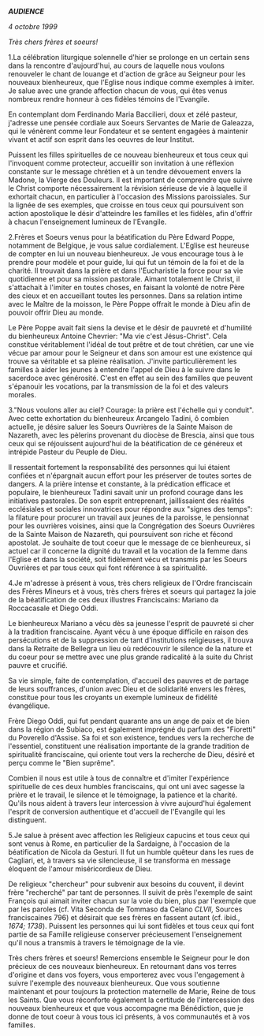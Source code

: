 ***AUDIENCE***

*4 octobre 1999*

*Très chers frères et soeurs!*

1.La célébration liturgique solennelle d'hier se prolonge en un certain sens dans la rencontre d'aujourd'hui, au cours de laquelle nous voulons renouveler le chant de louange et d'action de grâce au Seigneur pour les nouveaux bienheureux, que l'Eglise nous indique comme exemples à imiter. Je salue avec une grande affection chacun de vous, qui êtes venus nombreux rendre honneur à ces fidèles témoins de l'Evangile.

En contemplant dom Ferdinando Maria Baccilieri, doux et zélé pasteur, j'adresse une pensée cordiale aux Soeurs Servantes de Marie de Galeazza, qui le vénèrent comme leur Fondateur et se sentent engagées à maintenir vivant et actif son esprit dans les oeuvres de leur Institut.

Puissent les filles spirituelles de ce nouveau bienheureux et tous ceux qui l'invoquent comme protecteur, accueillir son invitation à une réflexion constante sur le message chrétien et à un tendre dévouement envers la Madone, la Vierge des Douleurs. Il est important de comprendre que suivre le Christ comporte nécessairement la révision sérieuse de vie à laquelle il exhortait chacun, en particulier à l'occasion des Missions paroissiales. Sur la lignée de ses exemples, que croisse en tous ceux qui poursuivent son action apostolique le désir d'atteindre les familles et les fidèles, afin d'offrir à chacun l'enseignement lumineux de l'Evangile.

2.Frères et Soeurs venus pour la béatification du Père Edward Poppe, notamment de Belgique, je vous salue cordialement. L'Eglise est heureuse de compter en lui un nouveau bienheureux. Je vous encourage tous à le prendre pour modèle et pour guide, lui qui fut un témoin de la foi et de la charité. Il trouvait dans la prière et dans l'Eucharistie la force pour sa vie quotidienne et pour sa mission pastorale. Aimant totalement le Christ, il s'attachait à l'imiter en toutes choses, en faisant la volonté de notre Père des cieux et en accueillant toutes les personnes. Dans sa relation intime avec le Maître de la moisson, le Père Poppe offrait le monde à Dieu afin de pouvoir offrir Dieu au monde.

Le Père Poppe avait fait siens la devise et le désir de pauvreté et d'humilité du bienheureux Antoine Chevrier: "Ma vie c'est Jésus-Christ". Cela constitue véritablement l'idéal de tout prêtre et de tout chrétien, car une vie vécue par amour pour le Seigneur et dans son amour est une existence qui trouve sa véritable et sa pleine réalisation. J'invite particulièrement les familles à aider les jeunes à entendre l'appel de Dieu à le suivre dans le sacerdoce avec générosité. C'est en effet au sein des familles que peuvent s'épanouir les vocations, par la transmission de la foi et des valeurs morales.

3."Nous voulons aller au ciel? Courage: la prière est l'échelle qui y conduit". Avec cette exhortation du bienheureux Arcangelo Tadini, ô combien actuelle, je désire saluer les Soeurs Ouvrières de la Sainte Maison de Nazareth, avec les pèlerins provenant du diocèse de Brescia, ainsi que tous ceux qui se réjouissent aujourd'hui de la béatification de ce généreux et intrépide Pasteur du Peuple de Dieu.

Il ressentait fortement la responsabilité des personnes qui lui étaient confiées et n'épargnait aucun effort pour les préserver de toutes sortes de dangers. A la prière intense et constante, à la prédication efficace et populaire, le bienheureux Tadini savait unir un profond courage dans les initiatives pastorales. De son esprit entreprenant, jaillissaient des réalités ecclésiales et sociales innovatrices pour répondre aux "signes des temps": la filature pour procurer un travail aux jeunes de la paroisse, le pensionnat pour les ouvrières voisines, ainsi que la Congrégation des Soeurs Ouvrières de la Sainte Maison de Nazareth, qui poursuivent son riche et fécond apostolat. Je souhaite de tout coeur que le message de ce bienheureux, si actuel car il concerne la dignité du travail et la vocation de la femme dans l'Eglise et dans la société, soit fidèlement vécu et transmis par les Soeurs Ouvrières et par tous ceux qui font référence à sa spiritualité.

4.Je m'adresse à présent à vous, très chers religieux de l'Ordre franciscain des Frères Mineurs et à vous, très chers frères et soeurs qui partagez la joie de la béatification de ces deux illustres Franciscains: Mariano da Roccacasale et Diego Oddi.

Le bienheureux Mariano a vécu dès sa jeunesse l'esprit de pauvreté si cher à la tradition franciscaine. Ayant vécu à une époque difficile en raison des persécutions et de la suppression de tant d'institutions religieuses, il trouva dans la Retraite de Bellegra un lieu où redécouvrir le silence de la nature et du coeur pour se mettre avec une plus grande radicalité à la suite du Christ pauvre et crucifié.

Sa vie simple, faite de contemplation, d'accueil des pauvres et de partage de leurs souffrances, d'union avec Dieu et de solidarité envers les frères, constitue pour tous les croyants un exemple lumineux de fidélité évangélique.

Frère Diego Oddi, qui fut pendant quarante ans un ange de paix et de bien dans la région de Subiaco, est également imprégné du parfum des "Fioretti" du Poverello d'Assise. Sa foi et son existence, tendues vers la recherche de l'essentiel, constituent une réalisation importante de la grande tradition de spiritualité franciscaine, qui oriente tout vers la recherche de Dieu, désiré et perçu comme le "Bien suprême".

Combien il nous est utile à tous de connaître et d'imiter l'expérience spirituelle de ces deux humbles franciscains, qui ont uni avec sagesse la prière et le travail, le silence et le témoignage, la patience et la charité. Qu'ils nous aident à travers leur intercession à vivre aujourd'hui également l'esprit de conversion authentique et d'accueil de l'Evangile qui les distinguent.

5.Je salue à présent avec affection les Religieux capucins et tous ceux qui sont venus à Rome, en particulier de la Sardaigne, à l'occasion de la béatification de Nicola da Gesturi. Il fut un humble quêteur dans les rues de Cagliari, et, à travers sa vie silencieuse, il se transforma en message éloquent de l'amour miséricordieux de Dieu.

De religieux "chercheur" pour subvenir aux besoins du couvent, il devint frère "recherché" par tant de personnes. Il suivit de près l'exemple de saint François qui aimait inviter chacun sur la voie du bien, plus par l'exemple que par les paroles (cf. Vita Seconda de Tommaso da Celano *CLVII,* Sources franciscaines 796) et désirait que ses frères en fassent autant (cf. ibid., *1674; 1738*). Puissent les personnes qui lui sont fidèles et tous ceux qui font partie de sa Famille religieuse conserver précieusement l'enseignement qu'il nous a transmis à travers le témoignage de la vie.

Très chers frères et soeurs! Remercions ensemble le Seigneur pour le don précieux de ces nouveaux bienheureux. En retournant dans vos terres d'origine et dans vos foyers, vous emporterez avec vous l'engagement à suivre l'exemple des nouveaux bienheureux. Que vous soutienne maintenant et pour toujours la protection maternelle de Marie, Reine de tous les Saints. Que vous réconforte également la certitude de l'intercession des nouveaux bienheureux et que vous accompagne ma Bénédiction, que je donne de tout coeur à vous tous ici présents, à vos communautés et à vos familles.